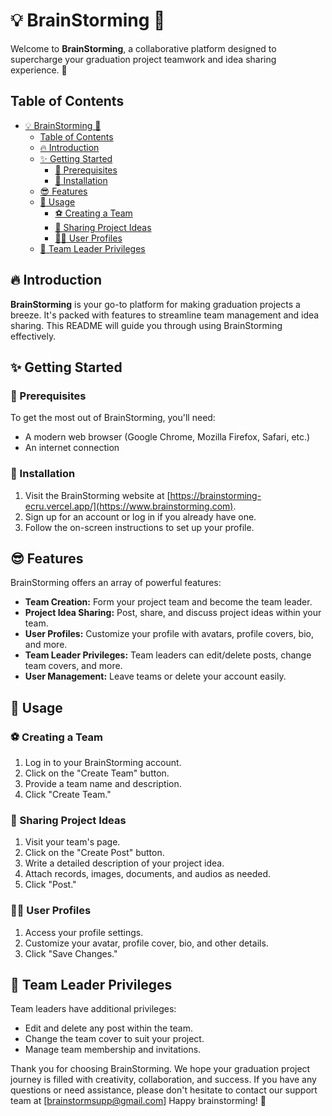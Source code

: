 # 💡 BrainStorming 🧠

Welcome to **BrainStorming**, a collaborative platform designed to supercharge your graduation project teamwork and idea sharing experience. 🚀

## Table of Contents

- [💡 BrainStorming 🧠](#-brainstorming-)
  - [Table of Contents](#table-of-contents)
  - [🔥 Introduction](#-introduction)
  - [✨ Getting Started](#-getting-started)
    - [🎯 Prerequisites](#-prerequisites)
    - [🥳 Installation](#-installation)
  - [😎 Features](#-features)
  - [💯 Usage](#-usage)
    - [⚽ Creating a Team](#-creating-a-team)
    - [🎯 Sharing Project Ideas](#-sharing-project-ideas)
    - [👱‍♂️ User Profiles](#️-user-profiles)
  - [🔐 Team Leader Privileges](#-team-leader-privileges)

## 🔥 Introduction

**BrainStorming** is your go-to platform for making graduation projects a breeze. It's packed with features to streamline team management and idea sharing. This README will guide you through using BrainStorming effectively.

## ✨ Getting Started

### 🎯 Prerequisites

To get the most out of BrainStorming, you'll need:

- A modern web browser (Google Chrome, Mozilla Firefox, Safari, etc.)
- An internet connection

### 🥳 Installation

1. Visit the BrainStorming website at [https://brainstorming-ecru.vercel.app/](https://www.brainstorming.com).
2. Sign up for an account or log in if you already have one.
3. Follow the on-screen instructions to set up your profile.

## 😎 Features

BrainStorming offers an array of powerful features:

- **Team Creation:** Form your project team and become the team leader.
- **Project Idea Sharing:** Post, share, and discuss project ideas within your team.
- **User Profiles:** Customize your profile with avatars, profile covers, bio, and more.
- **Team Leader Privileges:** Team leaders can edit/delete posts, change team covers, and more.
- **User Management:** Leave teams or delete your account easily.

## 💯 Usage

### ⚽ Creating a Team

1. Log in to your BrainStorming account.
2. Click on the "Create Team" button.
3. Provide a team name and description.
4. Click "Create Team."

### 🎯 Sharing Project Ideas

1. Visit your team's page.
2. Click on the "Create Post" button.
3. Write a detailed description of your project idea.
4. Attach records, images, documents, and audios as needed.
5. Click "Post."

### 👱‍♂️ User Profiles

1. Access your profile settings.
2. Customize your avatar, profile cover, bio, and other details.
3. Click "Save Changes."

## 🔐 Team Leader Privileges

Team leaders have additional privileges:

- Edit and delete any post within the team.
- Change the team cover to suit your project.
- Manage team membership and invitations.

Thank you for choosing BrainStorming. We hope your graduation project journey is filled with creativity, collaboration, and success. If you have any questions or need assistance, please don't hesitate to contact our support team at [brainstormsupp@gmail.com] Happy brainstorming! 🚀
